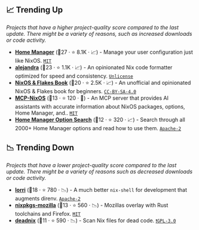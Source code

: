 ## 📈 Trending Up

_Projects that have a higher project-quality score compared to the last update. There might be a variety of reasons, such as increased downloads or code activity._

- <b><a href="https://github.com/nix-community/home-manager">Home Manager</a></b> (🥇27 ·  ⭐ 8.1K · 📈) - Manage your user configuration just like NixOS. <code><a href="http://bit.ly/34MBwT8">MIT</a></code>
- <b><a href="https://github.com/kamadorueda/alejandra">alejandra</a></b> (🥇23 ·  ⭐ 1.1K · 📈) - An opinionated Nix code formatter optimized for speed and consistency. <code><a href="http://bit.ly/3rvuUlR">Unlicense</a></code>
- <b><a href="https://github.com/ryan4yin/nixos-and-flakes-book">NixOS & Flakes Book</a></b> (🥇20 ·  ⭐ 2.5K · 📈) - An unofficial and opinionated NixOS & Flakes book for beginners. <code><a href="http://bit.ly/3mSooSG">CC-BY-SA-4.0</a></code>
- <b><a href="https://github.com/utensils/mcp-nixos">MCP-NixOS</a></b> (🥉13 ·  ⭐ 120 · 🐣) - An MCP server that provides AI assistants with accurate information about NixOS packages, options, Home Manager, and.. <code><a href="http://bit.ly/34MBwT8">MIT</a></code>
- <b><a href="https://github.com/mipmip/home-manager-option-search">Home Manager Option Search</a></b> (🥇12 ·  ⭐ 320 · 📈) - Search through all 2000+ Home Manager options and read how to use them. <code><a href="http://bit.ly/3nYMfla">Apache-2</a></code>

## 📉 Trending Down

_Projects that have a lower project-quality score compared to the last update. There might be a variety of reasons such as decreased downloads or code activity._

- <b><a href="https://github.com/nix-community/lorri">lorri</a></b> (🥈18 ·  ⭐ 780 · 📉) - A much better `nix-shell` for development that augments direnv. <code><a href="http://bit.ly/3nYMfla">Apache-2</a></code>
- <b><a href="https://github.com/mozilla/nixpkgs-mozilla">nixpkgs-mozilla</a></b> (🥈13 ·  ⭐ 560 · 📉) - Mozillas overlay with Rust toolchains and Firefox. <code><a href="http://bit.ly/34MBwT8">MIT</a></code> <code><img src="https://www.rust-lang.org/logos/rust-logo-128x128.png" style="display:inline;" width="13" height="13"></code>
- <b><a href="https://github.com/astro/deadnix">deadnix</a></b> (🥉11 ·  ⭐ 590 · 📉) - Scan Nix files for dead code. <code><a href="http://bit.ly/2M0xdwT">❗️GPL-3.0</a></code>

